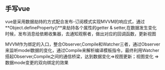 ## 手写vue

vue是采用数据劫持的方式配合发布-订阅模式实现MVVM的响应式，通过**Object.defineProperty()**来劫持各个属性的getter & setter,在数据发生变化时候，发布消息给依赖收集器，去通知观察者，做出对应的回调函数，更新视图

MVVM作为绑定的入口，整合Observer,Compile和Watcher三者，通过Observer来监听model数据的变化，通过Compile来解析编译模板指令，最终利用Watcher搭起Observer,Compile之间的通信桥梁，达到数据变化=>视图更新；视图变化 => 数据mode变更的双向绑定的效果



